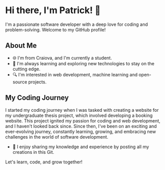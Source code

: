 # Hi there, I'm Patrick! 👋

I'm a passionate software developer with a deep love for coding and problem-solving. Welcome to my GitHub profile!

## About Me

- 🌐 I'm from Craiova, and I'm currently a student.
- 🌱 I'm always learning and exploring new technologies to stay on the cutting edge.
- 🔍 I'm interested in web development, machine learning and open-source projects.

## My Coding Journey

I started my coding journey when I was tasked with creating a website for my undergraduate thesis project, which involved developing a booking website. This project ignited my passion for coding and web development, and I haven't looked back since. Since then, I've been on an exciting and ever-evolving journey, constantly learning, growing, and embracing new challenges in the world of software development.

- 💬 I enjoy sharing my knowledge and experience by posting all my creations in this Git.

Let's learn, code, and grow together!




